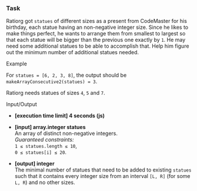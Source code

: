 ### Task

Ratiorg got `statues` of different sizes as a present from CodeMaster for his birthday, each statue having an non-negative integer size. Since he likes to make things perfect, he wants to arrange them from smallest to largest so that each statue will be bigger than the previous one exactly by `1`. He may need some additional statues to be able to accomplish that. Help him figure out the minimum number of additional statues needed.

Example

For `statues = [6, 2, 3, 8]`, the output should be  
`makeArrayConsecutive2(statues) = 3`.

Ratiorg needs statues of sizes `4`, `5` and `7`.

Input/Output

- **[execution time limit] 4 seconds (js)**

- **[input] array.integer statues**  
  An array of distinct non-negative integers.  
  _Guaranteed constraints:_  
  `1 ≤ statues.length ≤ 10`,  
  `0 ≤ statues[i] ≤ 20`.

- **[output] integer**  
  The minimal number of statues that need to be added to existing `statues` such that it contains every integer size from an interval `[L, R]` (for some `L, R`) and no other sizes.
